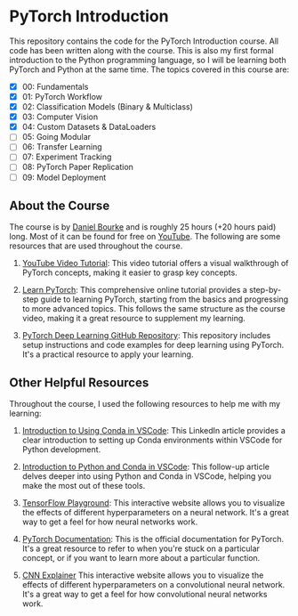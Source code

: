 # PyTorch Introduction

This repository contains the code for the PyTorch Introduction course. All code has been written along with the course. This is also my first formal introduction to the Python programming language, so I will be learning both PyTorch and Python at the same time. The topics covered in this course are:

- [x] 00: Fundamentals
- [x] 01: PyTorch Workflow
- [x] 02: Classification Models (Binary & Multiclass)
- [x] 03: Computer Vision
- [x] 04: Custom Datasets & DataLoaders
- [ ] 05: Going Modular
- [ ] 06: Transfer Learning
- [ ] 07: Experiment Tracking
- [ ] 08: PyTorch Paper Replication
- [ ] 09: Model Deployment

## About the Course

The course is by [Daniel Bourke](https://www.mrdbourke.com/) and is roughly 25 hours (+20 hours paid) long. Most of it can be found for free on [YouTube](https://www.youtube.com/watch?v=V_xro1bcAuA). The following are some resources that are used throughout the course.

1. [YouTube Video Tutorial](https://www.youtube.com/watch?v=V_xro1bcAuA): This video tutorial offers a visual walkthrough of PyTorch concepts, making it easier to grasp key concepts.

2. [Learn PyTorch](https://www.learnpytorch.io/): This comprehensive online tutorial provides a step-by-step guide to learning PyTorch, starting from the basics and progressing to more advanced topics. This follows the same structure as the course video, making it a great resource to supplement my learning.

3. [PyTorch Deep Learning GitHub Repository](https://github.com/mrdbourke/pytorch-deep-learning/blob/main/SETUP.md): This repository includes setup instructions and code examples for deep learning using PyTorch. It's a practical resource to apply your learning.

## Other Helpful Resources

Throughout the course, I used the following resources to help me with my learning:

1. [Introduction to Using Conda in VSCode](https://www.linkedin.com/pulse/introduction-vscode-python-conda-chris-mamon/): This LinkedIn article provides a clear introduction to setting up Conda environments within VSCode for Python development.

2. [Introduction to Python and Conda in VSCode](https://www.linkedin.com/pulse/introduction-python-conda-chris-mamon/): This follow-up article delves deeper into using Python and Conda in VSCode, helping you make the most out of these tools.

3. [TensorFlow Playground](https://playground.tensorflow.org/): This interactive website allows you to visualize the effects of different hyperparameters on a neural network. It's a great way to get a feel for how neural networks work.

4. [PyTorch Documentation](https://pytorch.org/docs/stable/index.html): This is the official documentation for PyTorch. It's a great resource to refer to when you're stuck on a particular concept, or if you want to learn more about a particular function.

5. [CNN Explainer](https://poloclub.github.io/cnn-explainer/) This interactive website allows you to visualize the effects of different hyperparameters on a convolutional neural network. It's a great way to get a feel for how convolutional neural networks work.

